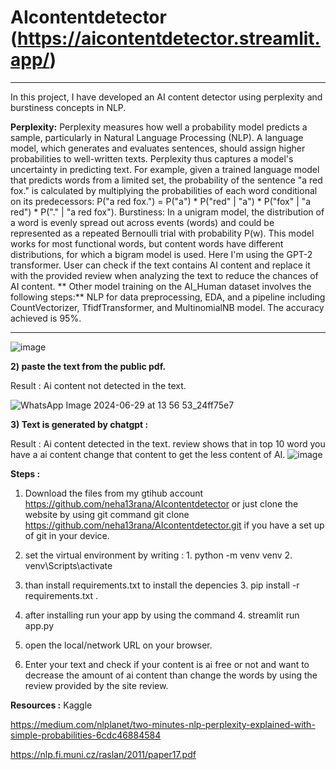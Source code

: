 # **AIcontentdetector** (https://aicontentdetector.streamlit.app/)

<hr>

In this project, I have developed an AI content detector using perplexity and burstiness concepts in NLP.

**Perplexity:** Perplexity measures how well a probability model predicts a sample, particularly in Natural Language Processing (NLP). A language model, which generates and evaluates sentences, should assign higher probabilities to well-written texts. Perplexity thus captures a model's uncertainty in predicting text. For example, given a trained language model that predicts words from a limited set, the probability of the sentence "a red fox." is calculated by multiplying the probabilities of each word conditional on its predecessors: P("a red fox.") = P("a") * P("red" | "a") * P("fox" | "a red") * P("." | "a red fox").
Burstiness: In a unigram model, the distribution of a word is evenly spread out across events (words) and could be represented as a repeated Bernoulli trial with probability P(w). This model works for most functional words, but content words have different distributions, for which a bigram model is used.
Here I'm using the GPT-2 transformer. User can check if the text contains AI content and replace it with the provided review when analyzing the text to reduce the chances of AI content.
**
Other model training on the AI_Human dataset involves the following steps:**
NLP for data preprocessing, 
EDA, 
and a pipeline including CountVectorizer, TfidfTransformer, and MultinomialNB model.
The accuracy achieved is 95%.

<hr>


![image](https://github.com/neha13rana/AIcontentdetector/assets/121093178/c6970d5b-52d8-4930-9a46-001cd393a052)

**2) paste the text from the public pdf.**

Result : Ai content not detected in the text.

![WhatsApp Image 2024-06-29 at 13 56 53_24ff75e7](https://github.com/neha13rana/AIcontentdetector/assets/121093178/38ae1fe9-934c-4e06-af13-43a5fad6d9b4)

**3) Text is generated by chatgpt :**

Result : Ai content detected in the text. review shows that in top 10 word you have a ai content change that content to get the less content of AI.
![image](https://github.com/neha13rana/AIcontentdetector/assets/121093178/30e8694c-e73c-4c78-b903-0d308a96a40a)

**Steps :**

1) Download the files from my gtihub account https://github.com/neha13rana/AIcontentdetector or just clone the website by using git command git clone https://github.com/neha13rana/AIcontentdetector.git if you have a set up of git in your device.
  
2) set the virtual environment by writing :  1. python -m venv venv   2.  venv\Scripts\activate

3) than install requirements.txt to install the depencies 3. pip install -r requirements.txt .

4) after installing run your app by using the command 4. streamlit run app.py

5) open the local/network URL on your browser.

6) Enter your text and check if your content is ai free or not and want to decrease the amount of ai content than change the words by using the review provided by the site review.

**Resources :**
Kaggle 

https://medium.com/nlplanet/two-minutes-nlp-perplexity-explained-with-simple-probabilities-6cdc46884584

https://nlp.fi.muni.cz/raslan/2011/paper17.pdf
